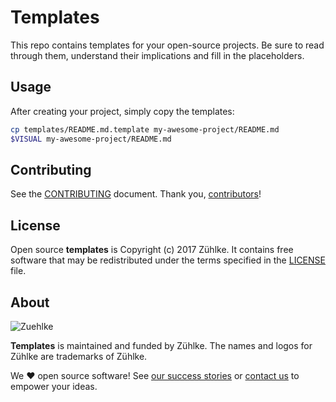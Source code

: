 # Templates

This repo contains templates for your open-source projects. Be sure to read
through them, understand their implications and fill in the placeholders.

## Usage

After creating your project, simply copy the templates:

```sh
cp templates/README.md.template my-awesome-project/README.md
$VISUAL my-awesome-project/README.md
```

## Contributing

See the [CONTRIBUTING] document.
Thank you, [contributors]!

  [CONTRIBUTING]: CONTRIBUTING.md
  [contributors]: https://github.com/zuehlke/templates/graphs/contributors

## License

Open source **templates** is Copyright (c) 2017 Zühlke.
It contains free software that may be redistributed
under the terms specified in the [LICENSE] file.

[LICENSE]: /LICENSE

## About

![Zuehlke](https://avatars2.githubusercontent.com/u/10219568?v=3&s=100)

**Templates** is maintained and funded by Zühlke.
The names and logos for Zühlke are trademarks of Zühlke.

We :heart: open source software!
See [our success stories][success]
or [contact us][contact] to empower your ideas.

  [success]: https://www.zuehlke.com/ch/en/success-stories/?utm_source=github
  [contact]: https://www.zuehlke.com/ch/en/about-us/contact/?utm_source=github
